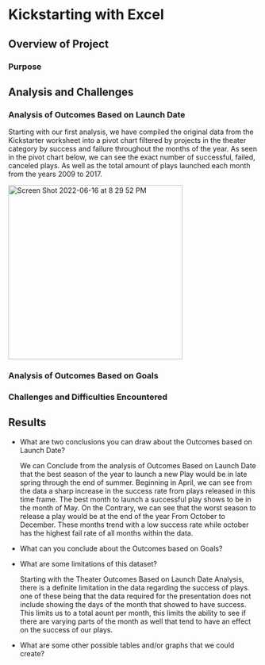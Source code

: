 # Kickstarting with Excel

## Overview of Project

  

### Purpose

## Analysis and Challenges

### Analysis of Outcomes Based on Launch Date

  Starting with our first analysis, we have compiled the original data from the Kickstarter worksheet into a pivot chart filtered by projects in the theater category by success and failure throughout the months of the year. As seen in the pivot chart below, we can see the exact number of successful, failed, canceled plays. As well as the total amount of plays launched each month from the years 2009 to 2017.

<img width="351" alt="Screen Shot 2022-06-16 at 8 29 52 PM" src="https://user-images.githubusercontent.com/107080237/174204393-c8c12914-170b-45ad-8475-66b669d3868f.png">




### Analysis of Outcomes Based on Goals

### Challenges and Difficulties Encountered

## Results

- What are two conclusions you can draw about the Outcomes based on Launch Date?
  
  We can Conclude from the analysis of Outcomes Based on Launch Date that the best season of the year to launch a new Play would be in late spring through the end of summer. Beginning in April, we can see from the data a sharp increase in the success rate from plays released in this time frame. The best month to launch a successful play shows to be in the month of May. On the Contrary, we can see that the worst season to release a play would be at the end of the year From October to December. These months trend with a low success rate while october has the highest fail rate of all months within the data. 

- What can you conclude about the Outcomes based on Goals?

- What are some limitations of this dataset?

  Starting with the Theater Outcomes Based on Launch Date Analysis, there is a definite limitation in the data regarding the success of plays. one of these being that the data required for the presentation does not include showing the days of the month that showed to have success. This limits us to a total aount per month, this limits the ability to see if there are varying parts of the month as well that tend to have an effect on the success of our plays.

- What are some other possible tables and/or graphs that we could create?

